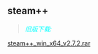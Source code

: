 ## steam++

><i style="color:aqua;">旧版下载:</i>


[steam++_win_x64_v2.7.2.rar](https://github.com/b1inkie/b1note.github.io/releases/download/steam%2B%2B2.7.2/Steam._win_x64_v2.7.2.7z)


